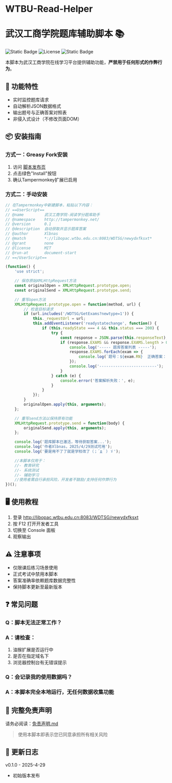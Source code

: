 # WTBU-Read-Helper
# 武汉工商学院题库辅助脚本 📚

![Static Badge](https://img.shields.io/badge/Tampermonkey-4.8%2B-blue)
![License](https://img.shields.io/badge/License-MIT-green.svg)
![Static Badge](https://img.shields.io/badge/Version-1.1.0-orange)

本脚本为武汉工商学院在线学习平台提供辅助功能，​**严禁用于任何形式的作弊行为**。

## 🚀 功能特性
- 实时监控题库请求
- 自动解析JSON数据格式
- 输出题号与正确答案对照表
- 非侵入式设计（不修改页面DOM）

## 📦 安装指南
### 方式一：Greasy Fork安装
1. 访问 [脚本发布页](https://greasyfork.org/zh-CN/scripts/534327-%E6%AD%A6%E6%B1%89%E5%B7%A5%E5%95%86%E5%AD%A6%E9%99%A2-%E9%98%85%E8%AF%BB%E5%AD%A6%E5%88%86%E9%A2%98%E5%BA%93%E5%8A%A9%E6%89%8B)
2. 点击绿色"Install"按钮
3. 确认Tampermonkey扩展已启用

### 方式二：手动安装
```javascript
// 在Tampermonkey中新建脚本，粘贴以下内容：
// ==UserScript==
// @name         武汉工商学院-阅读学分题库助手
// @namespace    http://tampermonkey.net/
// @version      0.1
// @description  自动获取并显示题库答案
// @author       Xlbnas
// @match        *://libopac.wtbu.edu.cn:8083/WDTSG/newydxfksxt*
// @grant        none
// @license      MIT
// @run-at       document-start
// ==/UserScript==

(function() {
    'use strict';

    // 保存原始XMLHttpRequest方法
    const originalOpen = XMLHttpRequest.prototype.open;
    const originalSend = XMLHttpRequest.prototype.send;

    // 重写open方法
    XMLHttpRequest.prototype.open = function(method, url) {
        // 检查目标请求
        if (url.includes('/WDTSG/GetExams?newtype=1')) {
            this._requestUrl = url;
            this.addEventListener('readystatechange', function() {
                if (this.readyState === 4 && this.status === 200) {
                    try {
                        const response = JSON.parse(this.responseText);
                        if (response.EXAMS && response.EXAMS.length > 0) {
                            console.log('----- 题库答案列表 -----');
                            response.EXAMS.forEach(exam => {
                                console.log(`题号：${exam.RN}  正确答案：${exam.RIGHTANSWER}`);
                            });
                            console.log('-------------------------');
                        }
                    } catch (e) {
                        console.error('答案解析失败：', e);
                    }
                }
            });
        }
        originalOpen.apply(this, arguments);
    };

    // 重写send方法以保持原有功能
    XMLHttpRequest.prototype.send = function(body) {
        originalSend.apply(this, arguments);
    };

    console.log('题库脚本已激活，等待获取答案...');
    console.log('作者Xlbnas，2025/4/29测试可用');
    console.log('要是用不了了就是学校改了（；´д｀）ゞ');

    //本脚本仅用于：
    //- 教育研究
    //- 系统测试
    //- 辅助学习
    //使用者需自行承担风险，开发者不鼓励/支持任何作弊行为
})();
```
## 🖥 使用教程
1. 登录 http://libopac.wtbu.edu.cn:8083/WDTSG/newydxfksxt
2. 按 F12 打开开发者工具
3. 切换至 Console 面板
4. 观察输出

## ⚠️ 注意事项
- 仅限课后练习场景使用
- 正式考试中禁用本脚本
- 答案准确率依赖题库数据完整性
- 保持脚本更新至最新版本

## ❓ 常见问题
### Q：脚本无法正常工作？
### A：请检查：

1. 油猴扩展是否运行中
2. 是否在指定域名下
3. 浏览器控制台有无错误提示
### Q：会记录我的使用数据吗？
### A：本脚本完全本地运行，无任何数据收集功能

## 📜 完整免责声明
请务必阅读：[免责声明.md](./DISCLAIMER.md)
> 使用本脚本即表示您已同意承担所有相关风险

## 📆 更新日志
v0.1.0 - 2025-4-29
- 初始版本发布
